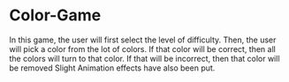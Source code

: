 # Color-Game
In this game, the user will first select the level of difficulty. 
Then, the user will pick a color from the lot of colors. If that color will be correct, then all the colors will turn to that color.
If that will be incorrect, then that color will be removed 
Slight Animation effects have also been put.
